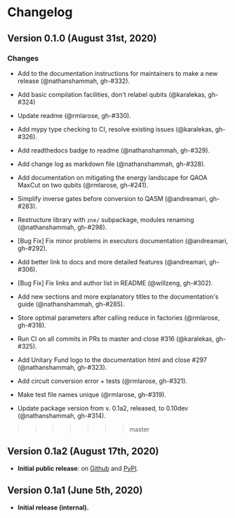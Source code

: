 # Changelog

[//]: # " ## Development 0.X.Ydev (Month DDth, YYYY)"
[//]: # " ## (Future) Version 0.1.1 (Date)"
[//]: # " ### Changes"
[//]: # " - **MAJOR FEATURE**: New integration."
[//]: # " - Improve something."
[//]: # " - [Bug Fix]"
[//]: # " - Fix the bug."

## Version 0.1.0 (August 31st, 2020)

### Changes

- Add to the documentation instructions for maintainers to make a new release (@nathanshammah, gh-#332).

- Add basic compilation facilities, don't relabel qubits (@karalekas, gh-#324)

- Update readme (@rmlarose, gh-#330).

- Add mypy type checking to CI, resolve existing issues (@karalekas, gh-#326).

- Add readthedocs badge to readme (@nathanshammah, gh-#329).

- Add change log as markdown file (@nathanshammah, gh-#328).

- Add documentation on mitigating the energy landscape for QAOA MaxCut on two qubits (@rmlarose, gh-#241).

- Simplify inverse gates before conversion to QASM (@andreamari, gh-#283).

- Restructure library with ``zne/`` subpackage, modules renaming (@nathanshammah, gh-#298).

- [Bug Fix] Fix minor problems in executors documentation (@andreamari, gh-#292).

- Add better link to docs and more detailed features (@andreamari, gh-#306).

- [Bug Fix] Fix links and author list in README (@willzeng, gh-#302).

- Add new sections and more explanatory titles to the documentation's guide (@nathanshammah, gh-#285).

- Store optimal parameters after calling reduce in factories (@rmlarose, gh-#318).

- Run CI on all commits in PRs to master and close #316 (@karalekas, gh-#325).

- Add Unitary Fund logo to the documentation html and close #297 (@nathanshammah, gh-#323).

- Add circuit conversion error + tests (@rmlarose, gh-#321).

- Make test file names unique (@rmlarose, gh-#319).

- Update package version from v. 0.1a2, released, to 0.10dev (@nathanshammah, gh-#314).
>>>>>>> master


## Version 0.1a2 (August 17th, 2020)

- **Initial public release**: on [Github][Github] and [PyPI][PyPI].


## Version 0.1a1 (June 5th, 2020)

- **Initial release (internal).**

[Github]: https://github.com/unitaryfund/mitiq
[PyPI]: https://pypi.org/project/mitiq/0.1a2/
